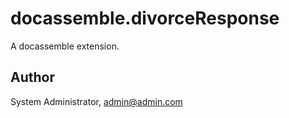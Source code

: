 # docassemble.divorceResponse

A docassemble extension.

## Author

System Administrator, admin@admin.com

